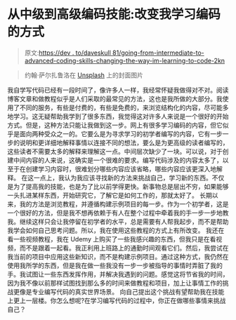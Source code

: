 # 从中级到高级编码技能:改变我学习编码的方式

> 原文:[https://dev . to/daveskull 81/going-from-intermediate-to-advanced-coding-skills-changing-the-way-im-learning-to-code-2kn](https://dev.to/daveskull81/going-from-intermediate-to-advanced-coding-skills-changing-the-way-im-learning-to-code-2kn)

> 约翰·萨尔扎鲁洛在 [Unsplash](https://unsplash.com/) 上的封面图片

我自学写代码已经有一段时间了，像许多人一样，我经常怀疑我做得对不对。阅读博客文章和做教程似乎是人们采取的最常见的方法，这也是我所做的大部分。我使用了不同的服务，有些是付费的，有些是免费的，来浏览结构化的内容，尽可能多地学习。这无疑帮助我学到了很多东西，我觉得这对许多人来说是一个很好的开始方式。但是，这种方法只能让我做到这一步。网上有很多学习编码的内容，但它似乎是面向两种受众之一的。它要么是为寻求学习的初学者编写的内容，它有一步一步的说明和更详细地解释事情以连接不同的想法，要么是为更高级的读者编写的，这些读者不需要太多的解释来理解这一点。中间层次缺少了一块。可以说，对于创建中间内容的人来说，这确实是一个很难的要求。编写代码涉及的内容太多了，以至于在创建学习内容时，很难划分哪些内容应该省略，哪些内容应该更深入地解释。
在这一点上，我认为我应该寻找新的方法来挑战自己，学习新的东西。不仅是为了提高我的技能，也是为了比以前学得更快。新事物总是层出不穷，如果能够一头扎进某样东西，开始研究它，了解它是如何工作的，那就太好了。
长期以来，我的方法是浏览教程，并遵循构建示例项目的每一步。作为一个初学者，这是一个很好的方法，但是我不想再依赖于有人在整个过程中牵着我的手一步一步地教我。继续这样只会让我停留在初学者的水平，总是需要有人帮我起步，而不是帮助我学会如何自己思考问题。所以，我在使用这些教程的方式上有所改变。
我还在看一些视频教程，我在 Udemy 上购买了一些我感兴趣的东西，但我只是在看视频，而不是跟着一起看。我正利用上班路上的通勤时间观看它们。然后，我尝试在我当前的项目中应用这些新知识，而不是构建示例项目。通过这种方式，我仍然在使用我所学的东西，但是我在做一些我没有一步一步被指导的事情时弄脏了我的手。我试图让一些东西发挥作用，并解决我遇到的问题。感觉这将节省我的时间，因为我不像以前那样试图找到那么多的时间来做教程和项目，加上让事情工作的挑战更像是专业编写代码的真实世界场景。
向自己提出这个挑战有望帮助我在技能上更上一层楼。你怎么想呢?在学习编写代码的过程中，你正在做哪些事情来挑战自己？
